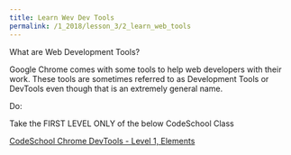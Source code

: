 ```yaml
---
title: Learn Wev Dev Tools
permalink: /1_2018/lesson_3/2_learn_web_tools
---
```




What are Web Development Tools?

Google Chrome comes with some tools to help web developers with their work. These tools are sometimes referred to as Development Tools or DevTools even though that is an extremely general name.

Do:

Take the FIRST LEVEL ONLY of the below CodeSchool Class

[CodeSchool Chrome DevTools - Level 1, Elements](https://www.pluralsight.com/courses/tactics-tools-troubleshooting-front-end-web-development)
